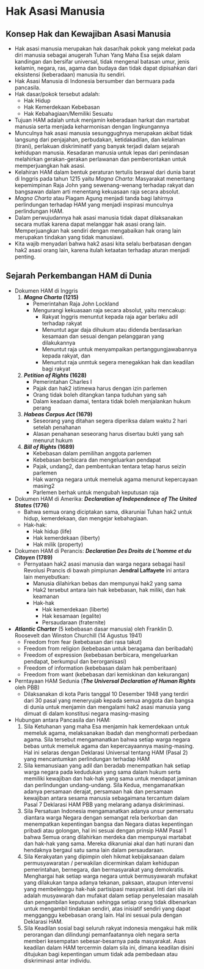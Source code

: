 # Hak Asasi Manusia

## Konsep Hak dan Kewajiban Asasi Manusia
- Hak asasi manusia merupakan hak dasar/hak pokok yang melekat pada diri manusia sebagai anugerah Tuhan Yang Maha Esa sejak dalam kandingan dan bersifar universal, tidak mengenal batasan umur, jenis kelamin, negara, ras, agama dan budaya dan tidak dapat dipisahkan dari eksistensi (keberadaan) manusia itu sendiri.
- Hak Asasi Manusia di Indonesia bersumber dan bermuara pada pancasila.
- Hak dasar/pokok tersebut adalah:
    - Hak Hidup
    - Hak Kemerdekaan Kebebasan
    - Hak Kebahagiaan/Memiliki Sesuatu
- Tujuan HAM adalah untuk menjamin keberadaan harkat dan martabat manusia serta menjada keharmonisan dengan lingkungannya
- Munculnya hak asasi manusia sesunggughnya merupakan akibat tidak langsung dari penjajahan, perbudakan, ketidakadilan, dan kelaliman (tirani), perlakuan diskriminatif yang banyak terjadi dalam sejarah kehidupan manusia. Kesadaran manusia untuk lepas dari penindasan melahirkan gerakan-gerakan perlawanan dan pemberontakan untuk memperjuangkan hak asasi.
- Kelahiran HAM dalam bentuk peraturan tertulis berawal dari dunia barat di Inggris pada tahun 1215 yaitu *Magna Charta*: Masyarakat menentang kepemimpinan Raja John yang sewenang-wenang terhadap rakyat dan bangsawan dalam arti menentang kekuasaan raja secara absolut.
- *Magna Charta* atau Piagam Agung menjadi tanda bagi lahirnya perlindungan terhadap HAM yang menjadi inspirasi munculnya perlindungan HAM.
- Dalam perwujudannya hak asasi manusia tidak dapat dilaksanakan secara mutlak karena dapat melanggar hak asasi orang lain. Memperjuangkan hak sendiri dengan mengabaikan hak orang lain merupakan tindakan yang tidak manusiawi.
- Kita wajib menyadari bahwa hak2 asasi kita selalu berbatasan dengan hak2 asasi orang lain, karena itulah ketaatan terhadap aturan menjadi penting.

## Sejarah Perkembangan HAM di Dunia
- Dokumen HAM di Inggris
    1. ***Magna Charta* (1215)**
        - Pemerintahan Raja John Lockland
        - Mengurangi kekuasaan raja secara absolut, yaitu mencakup:
            - Rakyat Inggris menuntut kepada raja agar berlaku adil terhadap rakyat
            - Menuntut agar daja dihukum atau didenda berdasarkan kesamaan dan sesuai dengan pelanggaran yang dilakukannya
            - Menuntut raja untuk menyampaikan pertanggungjawabannya kepada rakyat, dan
            - Menuntut raja unmtuk segera menegakkan hak dan keadilan bagi rakyat
    2. ***Petition of Rights* (1628)**
        - Pemerintahan Charles I
        - Pajak dan hak2 istimewa harus dengan izin parlemen
        - Orang tidak boleh ditangkan tanpa tuduhan yang sah
        - Dalam keadaan damai, tentara tidak boleh menjalankan hukum perang
    3. ***Habeas Corpus Act* (1679)**
        - Seseorang yang ditahan segera diperiksa dalam waktu 2 hari setelah penahanan
        - Alasan penahanan seseorang harus disertau bukti yang sah menurut hukum
    4. ***Bill of Rights* (1689)**
        - Kebebasan dalam pemilihan anggota parlemen
        - Kebebasan berbicara dan mengeluarkan pendapat
        - Pajak, undang2, dan pembentukan tentara tetap harus seizin parlemen
        - Hak warnga negara untuk memeluk agama menurut kepercayaan masing2
        - Parlemen berhak untuk mengubah keputusan raja
- Dokumen HAM di Amerika: ***Declaration of Independence of The United States* (1776)**
    - Bahwa semua orang diciptakan sama, dikaruniai Tuhan hak2 untuk hidup, kemerdekaan, dan mengejar kebahagiaan.
    - Hak-hak:
        - Hak hidup (life)
        - Hak kemerdekaan (liberty)
        - Hak milik (property)
- Dokumen HAM di Perancis: ***Declaration Des Droits de L'homme et du Citoyen* (1789)**
    - Pernyataan hak2 asasi manusia dan warga negara sebagai hasil Revolusi Prancis di bawah pimpiunan **Jendral Laffayete** ini antara lain menyebutkan:
        - Manusia dilahirkan bebas dan mempunyai hak2 yang sama
        - Hak2 tersebut antara lain hak kebebasan, hak miliki, dan hak keamanan
        - Hak-hak
            - Hak kemerdekaan (liberte)
            - Hak kesamaan (egalite)
            - Persaudaraan (fraternite)
- ***Atlantic Charter*** (5 kebebasan dasar manusia) oleh Franklin D. Roosevelt dan Winston Churchill (14 Agustus 1941)
    - Freedom from fear (kebebasan dari rasa takut)
    - Freedom from religion (kebebasan untuk beragama dan beribadah)
    - Freedom of expression (kebebasan berbicara, mengeluarkan pendapat, berkumpul dan berorganisasi)
    - Freedom of information (kebebasan dalam hak pemberitaan)
    - Freedom from want (kebebasan dari kemiskinan dan kekurangan)
- Perntayaan HAM Sedunia (***The Universal Declaration of Human Rights*** oleh PBB)
    - Dilaksanakan di kota Paris tanggal 10 Desember 1948 yang terdiri dari 30 pasal yang meneryujab kepada semua anggota dan bangsa di dunia untuk menjamin dan mengalami hak2 asasi manusia yang dimuat di dalam konstitusi negara masing-masing
- Hubungan antara Pancasila dan HAM:
    1. Sila Ketuhanan yang maha Esa menjamin hak kemerdekaan untuk memeluk agama, melaksanakan ibadah dan menghormati perbedaan agama. Sila tersebut mengamanatkan bahwa setiap warga negara bebas untuk memeluk agama dan kepercayaannya masing-masing. Hal ini selaras dengan Deklarasi Universal tentang HAM (Pasal 2) yang mencantumkan perlindungan terhadap HAM
    2. Sila kemanusiaan yang adil dan beradab menempatkan hak setiap warga negara pada kedudukan yang sama dalam hukum serta memiliki kewajiban dan hak-hak yang sama untuk mendapat jaminan dan perlindungan undang-undang. Sila Kedua, mengamanatkan adanya persamaan derajat, persamaan hak dan persamaan kewajiban antara sesama manusia sebagaimana tercantum dalam Pasal 7 Deklarasi HAM PBB yang melarang adanya diskriminasi.
    3. Sila Persatuan Indonesia mengamanatkan adanya unsur pemersatu diantara warga Negara dengan semangat rela berkorban dan menempatkan kepentingan bangsa dan Negara diatas kepentingan pribadi atau golongan, hal ini sesuai dengan prinsip HAM Pasal 1 bahwa Semua orang dilahirkan merdeka dan mempunyai martabat dan hak-hak yang sama. Mereka dikaruniai akal dan hati nurani dan hendaknya bergaul satu sama lain dalam persaudaraan.
    4. Sila Kerakyatan yang dipimpin oleh hikmat kebijaksanaan dalam permusyawaratan / perwakilan dicerminkan dalam kehidupan pemerintahan, bernegara, dan bermasyarakat yang demokratis. Menghargai hak setiap warga negara untuk bermusyawarah mufakat yang dilakukan tanpa adanya tekanan, paksaan, ataupun intervensi yang membelenggu hak-hak partisipasi masyarakat. Inti dari sila ini adalah musyawarah dan mufakat dalam setiap penyelesaian masalah dan pengambilan keputusan sehingga setiap orang tidak dibenarkan untuk mengambil tindakan sendiri, atas inisiatif sendiri yang dapat mengganggu kebebasan orang lain. Hal ini sesuai pula dengan Deklarasi HAM.
    5. Sila Keadilan sosial bagi seluruh rakyat indonesia mengakui hak milik perorangan dan dilindungi pemanfaatannya oleh negara serta memberi kesempatan sebesar-besarnya pada masyarakat. Asas keadilan dalam HAM tercermin dalam sila ini, dimana keadilan disini ditujukan bagi kepentingan umum tidak ada pembedaan atau diskriminasi antar individu.